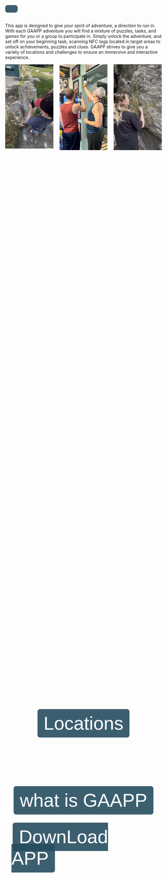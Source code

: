 <p style="font-size: 16px; color: #ffffff; background-color: #264d5fe4; padding: 12px 20px; border-radius: 8px; display: inline-block; font-family: sans-serif;">


This app is designed to give your spirit of adventure, a direction to run in. With each GAAPP adventure you will find a mixture of puzzles, tasks, and games for you or a group to participate in. Simply unlock the adventure, and set off on your beginning task, scanning NFC tags located in target areas to unlock achievements, puzzles and clues. GAAPP strives to give you a variety of locations and challenges to ensure an immersive and interactive experience.

<div>

<div style="display: flex; justify-content: center; gap: 20px;">
  <a href="images/gallery/image1.PNG">
    <img src="images/gallery/image1.PNG" alt="Gallery Image 1" style="width: 200px;" />
  </a>
  <a href="images/gallery/image2.PNG">
    <img src="images/gallery/image2.PNG" alt="Gallery Image 2" style="width: 200px;" />
  </a>
  <a href="images/gallery/image3.PGN">
    <img src="images/gallery/image3.PNG" alt="Gallery Image 3" style="width: 200px;" />
  </a>
</div> 

<div style="display: flex; flex-direction: column; align-items: center; justify-content: center; min-height: 100vh; gap: 20px; padding: 20px;">




&nbsp; 



<a href="https://maps.app.goo.gl/jLEB5t4RgrjCwLWCA" target="\_blank" style="font-size: 60px; color: #ffffff; background-color: #264d5fe4; padding: 12px 20px; border-radius: 8px; font-family: sans-serif; text-decoration: none;">Locations</a>

&nbsp;

 



<a href="about.html" target="\\\_blank" style="font-size: 60px; color: #ffffff; background-color: #264d5fe4; padding: 12px 20px; border-radius: 8px; font-family: sans-serif; text-decoration: none;">what is GAAPP</a>









 <a href="download.html" target="\_blank" style="font-size: 60px; color: #ffffff; background-color: #264d5fe4; padding: 12px 20px; border-radius: 8px; font-family: sans-serif; text-decoration: none;">DownLoad APP</a>



</div>





 



